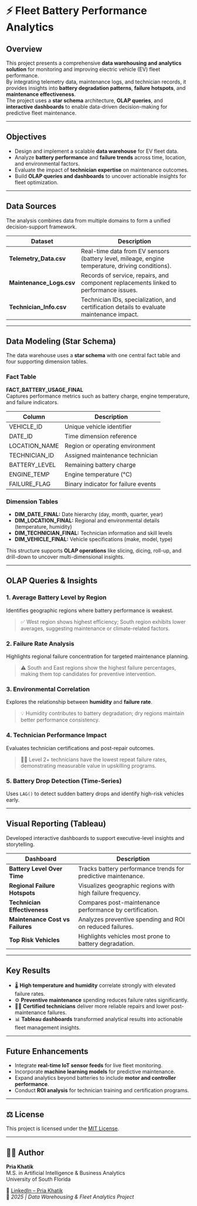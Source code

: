 # ⚡ Fleet Battery Performance Analytics

## Overview
This project presents a comprehensive **data warehousing and analytics solution** for monitoring and improving electric vehicle (EV) fleet performance.  
By integrating telemetry data, maintenance logs, and technician records, it provides insights into **battery degradation patterns**, **failure hotspots**, and **maintenance effectiveness**.  
The project uses a **star schema** architecture, **OLAP queries**, and **interactive dashboards** to enable data-driven decision-making for predictive fleet maintenance.

---

## Objectives
- Design and implement a scalable **data warehouse** for EV fleet data.  
- Analyze **battery performance** and **failure trends** across time, location, and environmental factors.  
- Evaluate the impact of **technician expertise** on maintenance outcomes.  
- Build **OLAP queries and dashboards** to uncover actionable insights for fleet optimization.  

---

## Data Sources
The analysis combines data from multiple domains to form a unified decision-support framework.

| Dataset | Description |
|----------|--------------|
| **Telemetry_Data.csv** | Real-time data from EV sensors (battery level, mileage, engine temperature, driving conditions). |
| **Maintenance_Logs.csv** | Records of service, repairs, and component replacements linked to performance issues. |
| **Technician_Info.csv** | Technician IDs, specialization, and certification details to evaluate maintenance impact. |

---

## Data Modeling (Star Schema)
The data warehouse uses a **star schema** with one central fact table and four supporting dimension tables.

### **Fact Table**
**FACT_BATTERY_USAGE_FINAL**  
Captures performance metrics such as battery charge, engine temperature, and failure indicators.

| Column | Description |
|---------|--------------|
| VEHICLE_ID | Unique vehicle identifier |
| DATE_ID | Time dimension reference |
| LOCATION_NAME | Region or operating environment |
| TECHNICIAN_ID | Assigned maintenance technician |
| BATTERY_LEVEL | Remaining battery charge |
| ENGINE_TEMP | Engine temperature (°C) |
| FAILURE_FLAG | Binary indicator for failure events |

### **Dimension Tables**
- **DIM_DATE_FINAL:** Date hierarchy (day, month, quarter, year)  
- **DIM_LOCATION_FINAL:** Regional and environmental details (temperature, humidity)  
- **DIM_TECHNICIAN_FINAL:** Technician information and skill levels  
- **DIM_VEHICLE_FINAL:** Vehicle specifications (make, model, type)

This structure supports **OLAP operations** like slicing, dicing, roll-up, and drill-down to uncover multi-dimensional insights.

---

## OLAP Queries & Insights

### 1. **Average Battery Level by Region**
Identifies geographic regions where battery performance is weakest.  
> ✅ West region shows highest efficiency; South region exhibits lower averages, suggesting maintenance or climate-related factors.

### 2. **Failure Rate Analysis**
Highlights regional failure concentration for targeted maintenance planning.  
> ⚠️ South and East regions show the highest failure percentages, making them top candidates for preventive intervention.

### 3. **Environmental Correlation**
Explores the relationship between **humidity** and **failure rate**.  
> 💡 Humidity contributes to battery degradation; dry regions maintain better performance consistency.

### 4. **Technician Performance Impact**
Evaluates technician certifications and post-repair outcomes.  
> 👷‍♂️ Level 2+ technicians have the lowest repeat failure rates, demonstrating measurable value in upskilling programs.

### 5. **Battery Drop Detection (Time-Series)**
Uses `LAG()` to detect sudden battery drops and identify high-risk vehicles early.

---

## Visual Reporting (Tableau)
Developed interactive dashboards to support executive-level insights and storytelling.

| Dashboard | Description |
|------------|--------------|
| **Battery Level Over Time** | Tracks battery performance trends for predictive maintenance. |
| **Regional Failure Hotspots** | Visualizes geographic regions with high failure frequency. |
| **Technician Effectiveness** | Compares post-maintenance performance by certification. |
| **Maintenance Cost vs Failures** | Analyzes preventive spending and ROI on reduced failures. |
| **Top Risk Vehicles** | Highlights vehicles most prone to battery degradation. |

---

## Key Results
- 🌡️ **High temperature and humidity** correlate strongly with elevated failure rates.  
- ⚙️ **Preventive maintenance** spending reduces failure rates significantly.  
- 👷‍♀️ **Certified technicians** deliver more reliable repairs and lower post-maintenance failures.  
- 📊 **Tableau dashboards** transformed analytical results into actionable fleet management insights.  

---

## Future Enhancements
- Integrate **real-time IoT sensor feeds** for live fleet monitoring.  
- Incorporate **machine learning models** for predictive maintenance.  
- Expand analytics beyond batteries to include **motor and controller performance**.  
- Conduct **ROI analysis** for technician training and certification programs.  

---

## ⚖️ License
This project is licensed under the [MIT License](LICENSE).

---

## 👩‍💻 Author
**Pria Khatik**  
M.S. in Artificial Intelligence & Business Analytics  
University of South Florida  

🔗 [LinkedIn – Pria Khatik](https://www.linkedin.com/in/priyakhatik/)  
📅 *2025 | Data Warehousing & Fleet Analytics Project*
